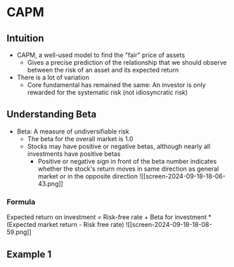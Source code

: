# CAPM
## Intuition
- CAPM, a well-used model to find the "fair" price of assets
	- Gives a precise prediction of the relationship that we should observe between the risk of an asset and its expected return
- There is a lot of variation
	- Core fundamental has remained the same: An investor is only rewarded for the systematic risk (not idiosyncratic risk)
## Understanding Beta
- Beta: A measure of undiversifiable risk
	- The beta for the overall market is 1.0
	- Stocks may have positive or negative betas, although nearly all investments have positive betas
		- Positive or negative sign in front of the beta number indicates whether the stock's return moves in same direction as general market or in the opposite direction
![[screen-2024-09-18-18-06-43.png]]
### Formula
Expected return on investment = Risk-free rate + Beta for investment * (Expected market return - Risk free rate)
![[screen-2024-09-18-18-08-59.png]]

## Example 1

